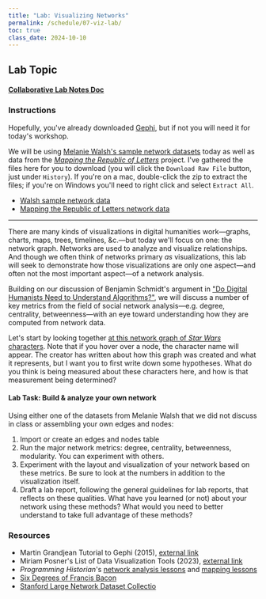 ```yaml
---
title: "Lab: Visualizing Networks"
permalink: /schedule/07-viz-lab/
toc: true
class_date: 2024-10-10
---
```


## Lab Topic

#### [Collaborative Lab Notes Doc](https://docs.google.com/document/d/15-vDrETg9c1xSr440KP0f1zBvEgvygwCS01D4PjnPLU/edit?usp=sharing)

### Instructions

Hopefully, you've already downloaded [Gephi](https://gephi.org), but if not you will need it for today's workshop.

We will be using [Melanie Walsh's sample network datasets](https://github.com/melaniewalsh/sample-social-network-datasets/tree/master) today as well as data from the [_Mapping the Republic of Letters_](http://republicofletters.stanford.edu) project. I've gathered the files here for you to download (you will click the `Download Raw File` button, just under `History`). If you're on a mac, double-click the zip to extract the files; if you're on Windows you'll need to right click and select `Extract All`.

+ [Walsh sample network data](https://github.com/rccordell/is578-intro-dh/blob/gh-pages/public_course_data/network-data/sample-social-network-datasets-master.zip)
+ [Mapping the Republic of Letters network data](https://github.com/rccordell/is578-intro-dh/blob/gh-pages/public_course_data/network-data/mapping-republic-letters.zip)

---

There are many kinds of visualizations in digital humanities work—graphs, charts, maps, trees, timelines, &c.—but today we'll focus on one: the network graph. Networks are used to analyze and visualize relationships. And though we often think of networks primary _as_ visualizations, this lab will seek to demonstrate how those visualizations are only one aspect—and often not the most important aspect—of a network analysis.

Building on our discussion of Benjamin Schmidt's argument in ["Do Digital Humanists Need to Understand Algorithms?"](https://dhdebates.gc.cuny.edu/read/untitled/section/557c453b-4abb-48ce-8c38-a77e24d3f0bd#:~:text=Put%20simply%3A%20digital%20humanists%20do,algorithms%20attempt%20to%20bring%20about.), we will discuss a number of key metrics from the field of social network analysis—e.g. degree, centrality, betweenness—with an eye toward understanding how they are computed from network data. 

Let's start by looking together [at this network graph of _Star Wars_ characters](http://evelinag.com/data/2016/social-network-force-awakens/interactions.html). Note that if you hover over a node, the character name will appear. The creator has written about how this graph was created and what it represents, but I want you to first write down some hypotheses. What do you think is being measured about these characters here, and how is that measurement being determined?

#### Lab Task: Build & analyze your own network

Using either one of the datasets from Melanie Walsh that we did not discuss in class or assembling your own edges and nodes:

1. Import or create an edges and nodes table
2. Run the major network metrics: degree, centrality, betweenness, modularity. You can experiment with others.
3. Experiment with the layout and visualization of your network based on these metrics. Be sure to look at the numbers in addition to the visualization itself.
4. Draft a lab report, following the general guidelines for lab reports, that reflects on these qualities. What have you learned (or not) about your network using these methods? What would you need to better understand to take full advantage of these methods?

### Resources

+ Martin Grandjean Tutorial to Gephi (2015), [external link](https://www.martingrandjean.ch/gephi-introduction/)
+ Miriam Posner's List of Data Visualization Tools (2023), [external link](http://miriamposner.com/classes/dh201w23/tutorials-guides/data-visualization/dataviz-tools/)
+ _Programming Historian_'s [network analysis lessons](https://programminghistorian.org/en/lessons/?topic=network-analysis) and [mapping lessons](https://programminghistorian.org/en/lessons/?topic=mapping)
+ [Six Degrees of Francis Bacon](http://sixdegreesoffrancisbacon.com/)
+ [Stanford Large Network Dataset Collectio](https://snap.stanford.edu/data/)

